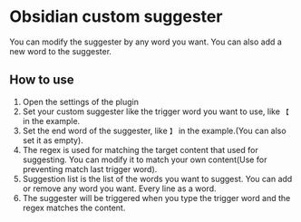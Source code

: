 # Obsidian custom suggester

You can modify the suggester by any word you want. You can also add a new word to the suggester.

## How to use

1. Open the settings of the plugin
2. Set your custom suggester like the trigger word you want to use, like `【` in the example.
3. Set the end word of the suggester, like `】` in the example.(You can also set it as empty).
4. The regex is used for matching the target content that used for suggesting. You can modify it to match your own
   content(Use for preventing match last trigger word).
5. Suggestion list is the list of the words you want to suggest. You can add or remove any word you want. Every line as
   a word.
6. The suggester will be triggered when you type the trigger word and the regex matches the content.

